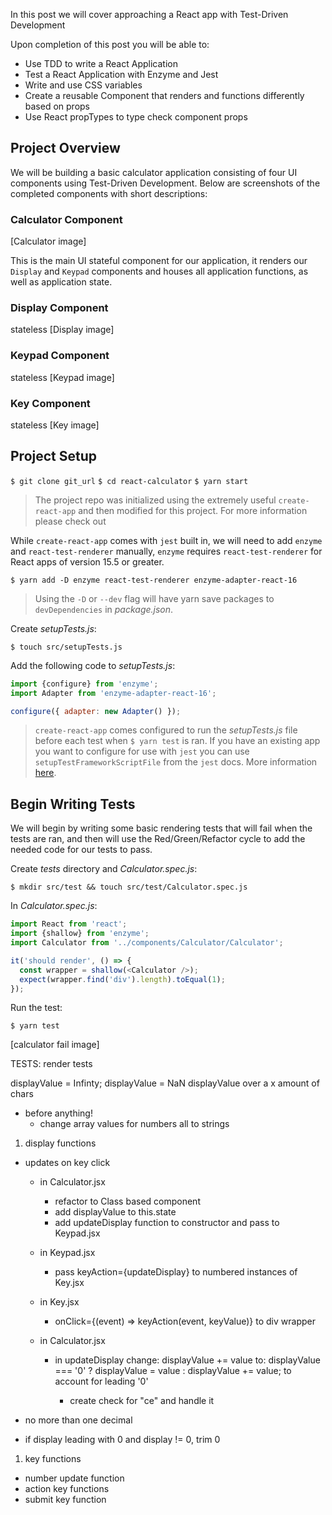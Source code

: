 In this post we will cover approaching a React app with Test-Driven Development

Upon completion of this post you will be able to:
- Use TDD to write a React Application 
- Test a React Application with Enzyme and Jest
- Write and use CSS variables
- Create a reusable Component that renders and functions differently based on props
- Use React propTypes to type check component props

## Project Overview

We will be building a basic calculator application consisting of four UI components using Test-Driven Development. Below are screenshots of the completed components with short descriptions:

### Calculator Component

[Calculator image]

This is the main UI stateful component for our application, it renders our `Display` and `Keypad` components and houses all application functions, as well as application state.

### Display Component
stateless
[Display image]

### Keypad Component
stateless
[Keypad image]

### Key Component
stateless
[Key image]

## Project Setup

`$ git clone git_url`
`$ cd react-calculator`
`$ yarn start`

> The project repo was initialized using the extremely useful `create-react-app` and then modified for this project. For more information please check out 

While `create-react-app` comes with `jest` built in, we will need to add `enzyme` and `react-test-renderer` manually, `enzyme` requires `react-test-renderer` for React apps of version 15.5 or greater.

`$ yarn add -D enzyme react-test-renderer enzyme-adapter-react-16`

> Using the `-D` or `--dev` flag will have yarn save packages to `devDependencies` in *package.json*.

Create *setupTests.js*:

`$ touch src/setupTests.js`

Add the following code to *setupTests.js*:

```js
import {configure} from 'enzyme';
import Adapter from 'enzyme-adapter-react-16';

configure({ adapter: new Adapter() });
```

> `create-react-app` comes configured to run the *setupTests.js* file before each test when `$ yarn test` is ran. If you have an existing app you want to configure for use with `jest` you can use `setupTestFrameworkScriptFile` from the `jest` docs. More information [here](https://facebook.github.io/jest/docs/en/configuration.html#setuptestframeworkscriptfile-string).


## Begin Writing Tests

We will begin by writing some basic rendering tests that will fail when the tests are ran, and then will use the Red/Green/Refactor cycle to add the needed code for our tests to pass.

Create *tests* directory and *Calculator.spec.js*:

`$ mkdir src/test && touch src/test/Calculator.spec.js`

In *Calculator.spec.js*:

```js
import React from 'react';
import {shallow} from 'enzyme';
import Calculator from '../components/Calculator/Calculator';

it('should render', () => {
  const wrapper = shallow(<Calculator />);
  expect(wrapper.find('div').length).toEqual(1);
});
```

Run the test:

`$ yarn test`

[calculator fail image]

TESTS:
render tests

displayValue = Infinty;
displayValue = NaN
displayValue over a x amount of chars






- before anything!
  - change array values for numbers all to strings

1. display functions
  - updates on key click
    - in Calculator.jsx
      - refactor to Class based component
      - add displayValue to this.state
      - add updateDisplay function to constructor and pass to Keypad.jsx
    
    - in Keypad.jsx
      - pass keyAction={updateDisplay} to numbered instances of Key.jsx

    - in Key.jsx
      - onClick={(event) => keyAction(event, keyValue)} to div wrapper

    - in Calculator.jsx
      - in updateDisplay change: 
          displayValue += value 
        to: 
          displayValue === '0' ? displayValue = value : displayValue += value;
        to account for leading '0'

        - create check for "ce" and handle it
        
  - no more than one decimal
  - if display leading with 0 and display != 0, trim 0

1. key functions
  - number update function
  - action key functions
  - submit key function